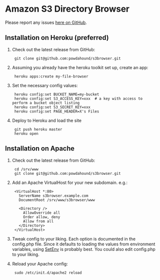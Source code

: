 Amazon S3 Directory Browser
===========================

Please report any issues [here on GitHub](https://github.com/powdahound/s3browser/issues).

Installation on Heroku (preferred)
----------------------------------

1. Check out the latest release from GitHub:

        git clone git@github.com:powdahound/s3browser.git

2. Assuming you already have the heroku toolkit set up, create an app:

        heroku apps:create my-file-browser

3. Set the necessary config values:

        heroku config:set BUCKET_NAME=my-bucket
        heroku config:set S3_ACCESS_KEY=xxx  # a key with access to perform a bucket object listing
        heroku config:set S3_SECRET_KEY=xxx
        heroku config:set PAGE_HEADER=X's Files

4. Deploy to Heroku and load the site

        git push heroku master
        heroku open


Installation on Apache
----------------------

1. Check out the latest release from GitHub:

        cd /srv/www
        git clone git@github.com:powdahound/s3browser.git

2. Add an Apache VirtualHost for your new subdomain. e.g.:

        <VirtualHost *:80>
          ServerName s3browser.example.com
          DocumentRoot /srv/www/s3browser/www

          <Directory />
            AllowOverride all
            Order allow, deny
            Allow from all
          </Directory>
        </VirtualHost>

3. Tweak config to your liking. Each option is documented in the config.php file. Since it defaults to loading the values from environment variables, using [SetEnv](http://httpd.apache.org/docs/2.2/mod/mod_env.html) is probably best. You could also edit config.php to your liking.

4. Reload your Apache config:

        sudo /etc/init.d/apache2 reload
